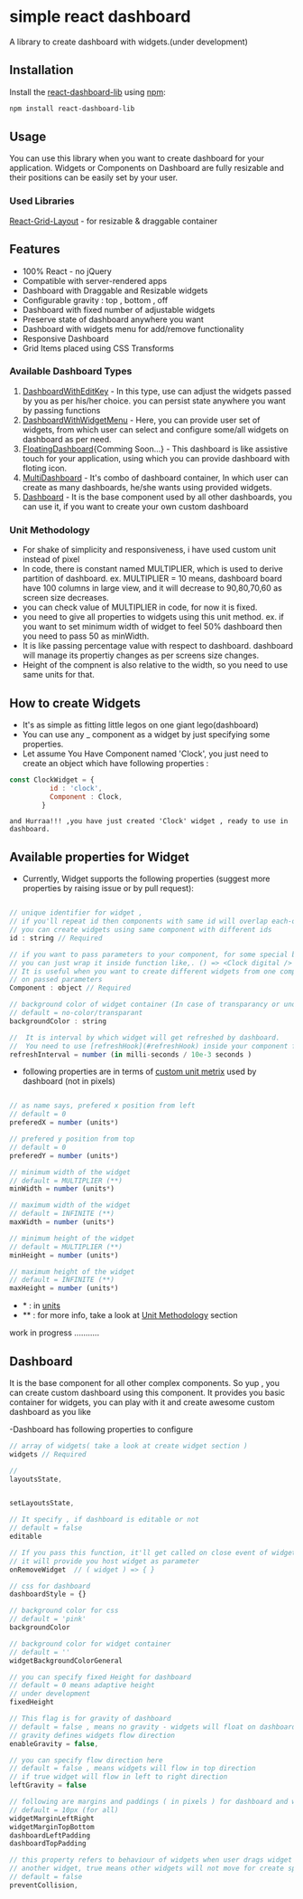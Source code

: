 # simple react dashboard
A library to create dashboard with widgets.(under development)

## Installation
Install the [react-dashboard-lib](https://www.npmjs.com/package/react-dashboard-lib) using [npm](https://www.npmjs.com/):

```bash
npm install react-dashboard-lib
```

## Usage
You can use this library when you want to create dashboard for your
application.
Widgets or Components on Dashboard are fully resizable and their positions
can be easily set by your user.

### Used Libraries
[React-Grid-Layout](https://github.com/STRML/react-grid-layout) - for resizable & draggable container

## Features

* 100% React - no jQuery
* Compatible with server-rendered apps
* Dashboard with Draggable and Resizable widgets
* Configurable gravity : top , bottom , off
* Dashboard with fixed number of adjustable widgets
* Preserve state of dashboard anywhere you want
* Dashboard with widgets menu for add/remove functionality
* Responsive Dashboard
* Grid Items placed using CSS Transforms


### Available Dashboard Types
1)	[DashboardWithEditKey](#DashboardWithEditKey) - In this type, use can adjust the widgets passed by you 
	as per his/her choice. you can persist state anywhere you want by passing functions
2)	[DashboardWithWidgetMenu](#DashboardWithWidgetMenu) - Here, you can provide user set of widgets, from 
	which user can select and configure some/all widgets on dashboard as per need.
3)	[FloatingDashboard](#FloatingDashboard){Comming Soon...} - This dashboard is like assistive touch for
	your application, using which you can provide dashboard with floting icon.
4)	[MultiDashboard](#MultiDashboard) - It's combo of dashboard container, In which user can create as many
	dashboards, he/she wants using provided widgets.
5)	[Dashboard](#Dashboard) - It is the base component used by all other dashboards, you can use it, if you
	want to create your own custom dashboard
	
### Unit Methodology
- For shake of simplicity and responsiveness, i have used custom unit instead of pixel
- In code, there is constant named MULTIPLIER, which is used to derive partition of dashboard.
	ex. MULTIPLIER = 10 means, dashboard board have 100 columns in large view, and it will decrease 
		to 90,80,70,60 as screen size decreases.
- you can check value of MULTIPLIER in code, for now it is fixed.
- you need to give all properties to widgets using this unit method.
	ex. if you want to set minimum width of widget to feel 50% dashboard then you need to pass 50 as minWidth.
- It is like passing percentage value with respect to dashboard. dashboard will manage its propertiy changes 
	as per screens size changes.
- Height of the compnent is also relative to the width, so you need to use same units for that.
	

## How to create Widgets
-	It's as simple as fitting little legos on one giant lego(dashboard)
-	You can use any _ component as a widget by just specifying some properties.
- 	Let assume You Have Component named 'Clock',
	you just need to create an object which have following properties :
```js
const ClockWidget = {
		  id : 'clock', 
		  Component : Clock, 
		}
```
	and Hurraa!!! ,you have just created 'Clock' widget , ready to use in dashboard.
	
## Available properties for Widget
- Currently, Widget supports the following properties (suggest more properties by raising issue or by pull request):
```js

// unique identifier for widget ,
// if you'll repeat id then components with same id will overlap each-other
// you can create widgets using same component with different ids
id : string // Required

// if you want to pass parameters to your component, for some special behaviour,
// you can just wrap it inside function like,. () => <Clock digital />
// It is useful when you want to create different widgets from one component based
// on passed parameters
Component : object // Required

// background color of widget container (In case of transparancy or underflow)
// default = no-color/transparant
backgroundColor : string

//  It is interval by which widget will get refreshed by dashboard.
//	You need to use [refreshHook](#refreshHook) inside your component for using this feature
refreshInterval = number (in milli-seconds / 10e-3 seconds )

```

- following properties are in terms of [custom unit metrix](#Unit-Methodology) used by dashboard (not in pixels)
```js

// as name says, prefered x position from left
// default = 0 
preferedX = number (units*)

// prefered y position from top
// default = 0 
preferedY = number (units*)

// minimum width of the widget
// default = MULTIPLIER (**)
minWidth = number (units*)

// maximum width of the widget
// default = INFINITE (**)
maxWidth = number (units*)

// minimum height of the widget
// default = MULTIPLIER (**)
minHeight = number (units*)

// maximum height of the widget
// default = INFINITE (**)
maxHeight = number (units*)

```
-	\* :  in [units](#Unit-Methodology)
-	** : for more info, take a look at [Unit Methodology](#Unit-Methodology) section 


work in progress ...........

## Dashboard 

It is the base component for all other complex components. So yup , you can create custom dashboard using this component.
It provides you basic container for widgets, you can play with it and create awesome custom dashboard as you like

-Dashboard has following properties to configure
```js
// array of widgets( take a look at create widget section )
widgets // Required

// 
layoutsState,


setLayoutsState,

// It specify , if dashboard is editable or not
// default = false
editable  

// If you pass this function, it'll get called on close event of widget
// it will provide you host widget as parameter
onRemoveWidget  // ( widget ) => { }

// css for dashboard
dashboardStyle = {}

// background color for css
// default = 'pink'
backgroundColor 

// background color for widget container
// default = ''
widgetBackgroundColorGeneral

// you can specify fixed Height for dashboard
// default = 0 means adaptive height
// under development
fixedHeight 

// This flag is for gravity of dashboard 
// default = false , means no gravity - widgets will float on dashboard
// gravity defines widgets flow direction  
enableGravity = false,

// you can specify flow direction here
// default = false , means widgets will flow in top direction
// if true widget will flow in left to right direction
leftGravity = false

// following are margins and paddings ( in pixels ) for dashboard and widgets
// default = 10px (for all)
widgetMarginLeftRight
widgetMarginTopBottom
dashboardLeftPadding
dashboardTopPadding

// this property refers to behaviour of widgets when user drags widget and it passes through 
// another widget, true means other widgets will not move for create space for holded widget
// default = false
preventCollision,
```


